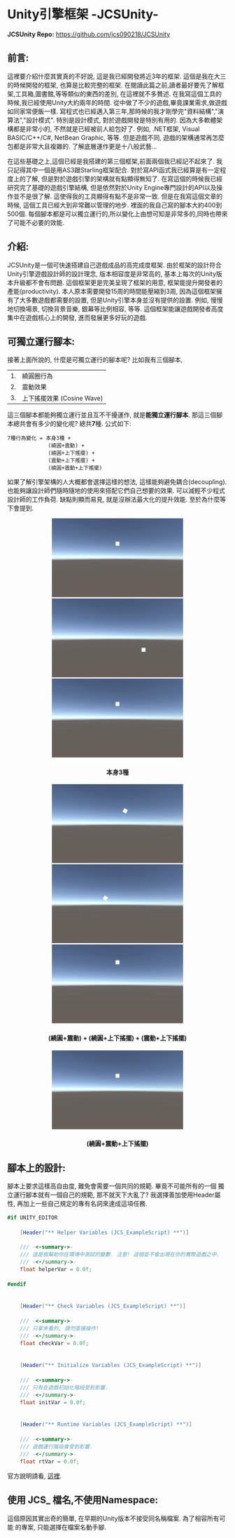 # Unity引擎框架 -JCSUnity-

**JCSUnity Repo:** https://github.com/jcs090218/JCSUnity

## 前言:

這裡要介紹什麼其實真的不好說, 這是我已經開發將近3年的框架. 這個是我在大三的時候開發的框架, 也算是比較完整的框架. 在閱讀此篇之前,讀者最好要先了解框架,工具箱,圖書館,等等類似的東西的差別, 在這裡就不多贅述. 在我寫這個工具的時候,我已經使用Unity大約兩年的時間. 從中做了不少的遊戲,畢竟課業需求,做遊戲如同家常便飯一樣. 寫程式也已經邁入第三年,那時候的我才剛學完"資料結構","演算法","設計模式". 特別是設計模式, 對於遊戲開發是特別有用的. 因為大多軟體架構都是非常小的, 不然就是已經被前人給包好了. 例如, .NET框架, Visual BASIC/C++/C#, NetBean Graphic, 等等. 但是遊戲不同, 遊戲的架構通常再怎麼包都是非常大且複雜的. 了解底層運作更是十八般武藝...

在這些基礎之上,這個已經是我搭建的第三個框架,前面兩個我已經記不起來了. 我只記得其中一個是用AS3跟Starling框架配合. 對於寫API函式我已經算是有一定程度上的了解, 但是對於遊戲引擎的架構就有點顯得無知了. 在寫這個的時候我已經研究完了基礎的遊戲引擎結構, 但是依然對於Unity Engine專門設計的API以及操作並不是很了解. 這使得我的工具顯得有點不是非常一致. 但是在我寫這個文章的時候, 這個工具已經大到非常難以管理的地步. 裡面的我自己寫的腳本大約400到500個. 每個腳本都是可以獨立運行的,所以變化上由想可知是非常多的,同時也帶來了可能不必要的效能.


## 介紹:

JCSUnity是一個可快速搭建自己遊戲成品的高完成度框架. 由於框架的設計符合Unity引擎遊戲設計師的設計理念, 版本相容度是非常高的, 基本上每次的Unity版本升級都不會有問題. 這個框架更是完美呈現了框架的用意, 框架能提升開發者的產能(productivity). 本人原本需要開發15周的時間能壓縮到3周, 因為這個框架擁有了大多數遊戲都需要的設置, 但是Unity引擎本身並沒有提供的設置. 例如, 慢慢地切換場景, 切換背景音樂, 銀幕等比例相容, 等等. 這個框架能讓遊戲開發者高度集中在遊戲核心上的開發, 進而發展更多好玩的遊戲.


## 可獨立運行腳本:

接著上面所說的, 什麼是可獨立運行的腳本呢? 比如我有三個腳本,

<table>
  <tr>
    <td>1.</td>
    <td>繞圓圈行為</td>
  </tr>
  <tr>
    <td>2.</td>
    <td>震動效果</td>
  </tr>
  <tr>
    <td>3.</td>
    <td>上下搖擺效果 (Cosine Wave)</td>
  </tr>
</table>

這三個腳本都能夠獨立運行並且互不干擾運作, 就是<b>能獨立運行腳本</b>. 那這三個腳本總共會有多少的變化呢? 總共<b>7</b>種. 公式如下:

```
7種行為變化 = 本身3種 +
             (繞圓+震動) +
             (繞圓+上下搖擺) +
             (震動+上下搖擺) +
             (繞圓+震動+上下搖擺)
```

如果了解引擎架構的人大概都會選擇這樣的想法, 這樣能夠避免耦合(decoupling). 也能夠讓設計師們隨時隨地的使用來搭配它們自己想要的效果. 可以減輕不少程式設計師的工作負荷. 缺點則顯而易見, 就是沒辦法最大化的提升效能. 至於為什麼等下會提到.

<div align="center">
  <img alt="demo_circle" src="./images/Unity/JCSUnity/demo_circle.gif" width="300" height="180"/>
  <img alt="demo_shake" src="./images/Unity/JCSUnity/demo_shake.gif" width="300" height="180"/>
  <img alt="demo_wave" src="./images/Unity/JCSUnity/demo_wave.gif" width="300" height="180"/>
  <h4>本身3種</h4>

  <img alt="demo_circle_shake" src="./images/Unity/JCSUnity/demo_circle_shake.gif" width="300" height="180"/>
  <img alt="demo_circle_wave" src="./images/Unity/JCSUnity/demo_circle_wave.gif" width="300" height="180"/>
  <img alt="demo_shake_wave" src="./images/Unity/JCSUnity/demo_shake_wave.gif" width="300" height="180"/>
  <h4>(繞圓+震動) + (繞圓+上下搖擺) + (震動+上下搖擺)</h4>

  <img alt="demo_circle_shake_wave" src="./images/Unity/JCSUnity/demo_circle_shake_wave.gif" width="300" height="180"/>
  <h4>(繞圓+震動+上下搖擺)</h4>
</div>


## 腳本上的設計:

腳本上要求這樣高自由度, 難免會需要一個共同的規範. 畢竟不可能所有的一個
獨立運行腳本就有一個自己的規範, 那不就天下大亂了? 我選擇善加使用Header屬性,
再加上一些自己規定的專有名詞來達成這項任務.

```cs
#if UNITY_EDITOR

    [Header("** Helper Variables (JCS_ExampleScript) **")]

    /// -<-summary->-
    /// 這是個幫助你在環境中測試的變數. 注意! 這個並不會出現在你的實際遊戲之中.
    /// -<-/summary->-
    float helperVar = 0.0f;

#endif


    [Header("** Check Variables (JCS_ExampleScript) **")]

    /// -<-summary->-
    /// 只拿來看的, 請勿直接操作!
    /// -<-/summary->-
    float checkVar = 0.0f;


    [Header("** Initialize Variables (JCS_ExampleScript) **")]

    /// -<-summary->-
    /// 只有在遊戲初始化階段受到影響.
    /// -<-/summary->-
    float initVar = 0.0f;


    [Header("** Runtime Variables (JCS_ExampleScript) **")]

    /// -<-summary->-
    /// 遊戲運行階段會受到影響.
    /// -<-/summary->-
    float rtVar = 0.0f;
```

官方說明請看, [這裡](http://www.jcs-profile.com:3001/Manual/index.html?page=Naming_sp_Manual).


## 使用 JCS_ 檔名,不使用Namespace:

這個原因其實出奇的簡單, 在早期的Unity版本不接受同名稱檔案. 為了相容所有可能
的專案, 只能選擇在檔案名動手腳.
